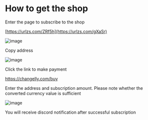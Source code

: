 # How to get the shop

Enter the page to subscribe to the shop

[https://urlzs.com/ZRf5h](https://urlzs.com/gXaSr)

![image](https://github.com/pocoda7428/shop/assets/143950037/eddaa09f-8916-44fa-a0ed-023a287c90c1)

Copy address

![image](https://github.com/pocoda7428/shop/assets/143950037/aedafa2d-f624-4621-a494-43a15d99a513)

Click the link to make payment

https://changelly.com/buy

Enter the address and subscription amount. Please note whether the converted currency value is sufficient

![image](https://github.com/pocoda7428/shop/assets/143950037/780ae9fc-64f6-4ba1-865f-3740a70abdfc)

You will receive discord notification after successful subscription 
